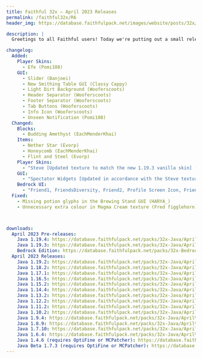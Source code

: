 ```yaml
---
title: Faithful 32x – April 2023 Releases
permalink: /faithful32x/R6
header_img: https://database.faithfulpack.net/images/website/posts/32x/R6.jpg

description: |
  Greetings to all Faithful users! Today we're putting out a small release to update the pack to 1.19.4 and to publish the latest textures from our GitHub repository. Thanks for sticking with us, we've got more in store for the 1.20 release.

changelog:
  Added:
    Player Skins:
      - Efe (Pomi108)
    GUI:
      - Slider (Banjoei)
      - New Smithing Table GUI (Classy Cappy)
      - Light Dirt Background (Wooferscoots)
      - Header Separator (Wooferscoots)
      - Footer Separator (Wooferscoots)
      - Tab Buttons (Wooferscoots)
      - Info Icon (Wooferscoots)
      - Unseen Notification (Pomi108)
  Changed:
    Blocks:
      - Budding Amethyst (EachMenderKhai)
    Items:
      - Nether Star (Evorp)
      - Honeycomb (EachMenderKhai)
      - Flint and Steel (Evorp)
    Player Skins:
      - "Steve [Updated texture to match the new 1.19.3 vanilla skin] (miniluv73, Banjoei)"
    GUI:
      - "Spectator Widgets [Updated in accordance with the Steve texture] (Evorp)"
    Bedrock UI:
      - "Friend1, FriendsDiversity, Friend2, Profile Screen Icon, Friend1 Black Outline, Dressing Room Customisation, Coloured Multiplayer Glyph, Steve Icon and Friends Icon [Updated in accorance with the new skins] (Banjoei)"
  Fixed:
    - Missing potion glyphs in the Brewing Stand GUI (HARYA_)
    - Unnecessary extra colour in Magma Cream texture (Fred figglehorn)



downloads:
  April 2023 Pre-releases:
    Java 1.19.4: https://database.faithfulpack.net/packs/32x-Java/April%202023/Faithful%2032x%20-%201.19.4.zip
    Java 1.19.3: https://database.faithfulpack.net/packs/32x-Java/April%202023/Faithful%2032x%20-%201.19.3.zip
    Bedrock Edition: https://database.faithfulpack.net/packs/32x-Bedrock/April%202023/Faithful%2032x%20-%201.19.mcpack
  April 2023 Releases:
    Java 1.19.2: https://database.faithfulpack.net/packs/32x-Java/April%202023/Faithful%2032x%20-%201.19.2.zip
    Java 1.18.2: https://database.faithfulpack.net/packs/32x-Java/April%202023/Faithful%2032x%20-%201.18.2.zip
    Java 1.17.1: https://database.faithfulpack.net/packs/32x-Java/April%202023/Faithful%2032x%20-%201.17.1.zip
    Java 1.16.5: https://database.faithfulpack.net/packs/32x-Java/April%202023/Faithful%2032x%20-%201.16.5.zip
    Java 1.15.2: https://database.faithfulpack.net/packs/32x-Java/April%202023/Faithful%2032x%20-%201.15.2.zip
    Java 1.14.4: https://database.faithfulpack.net/packs/32x-Java/April%202023/Faithful%2032x%20-%201.14.4.zip
    Java 1.13.2: https://database.faithfulpack.net/packs/32x-Java/April%202023/Faithful%2032x%20-%201.13.2.zip
    Java 1.12.2: https://database.faithfulpack.net/packs/32x-Java/April%202023/Faithful%2032x%20-%201.12.2.zip
    Java 1.11.2: https://database.faithfulpack.net/packs/32x-Java/April%202023/Faithful%2032x%20-%201.11.2.zip
    Java 1.10.2: https://database.faithfulpack.net/packs/32x-Java/April%202023/Faithful%2032x%20-%201.10.2.zip
    Java 1.9.4: https://database.faithfulpack.net/packs/32x-Java/April%202023/Faithful%2032x%20-%201.9.4.zip
    Java 1.8.9: https://database.faithfulpack.net/packs/32x-Java/April%202023/Faithful%2032x%20-%201.8.9.zip
    Java 1.7.10: https://database.faithfulpack.net/packs/32x-Java/April%202023/Faithful%2032x%20-%201.7.10.zip
    Java 1.6.4: https://database.faithfulpack.net/packs/32x-Java/April%202023/Faithful%2032x%20-%201.6.4.zip
    Java 1.4.6 (requires OptiFine or MCPatcher): https://database.faithfulpack.net/packs/32x-Java/April%202023/Faithful%2032x%20-%201.4.6.zip
    Java Beta 1.7.3 (requires OptiFine or MCPatcher): https://database.faithfulpack.net/packs/32x-Java/April%202023/Faithful%2032x%20-%20b1.7.3.zip
---
```

